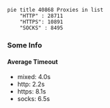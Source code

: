 
```mermaid
pie title 40868 Proxies in list
    "HTTP" : 28711
    "HTTPS": 10891
    "SOCKS" : 8495
```

### Some Info
#### Average Timeout

- mixed: 4.0s
- http: 2.2s
- https: 8.1s
- socks: 6.5s